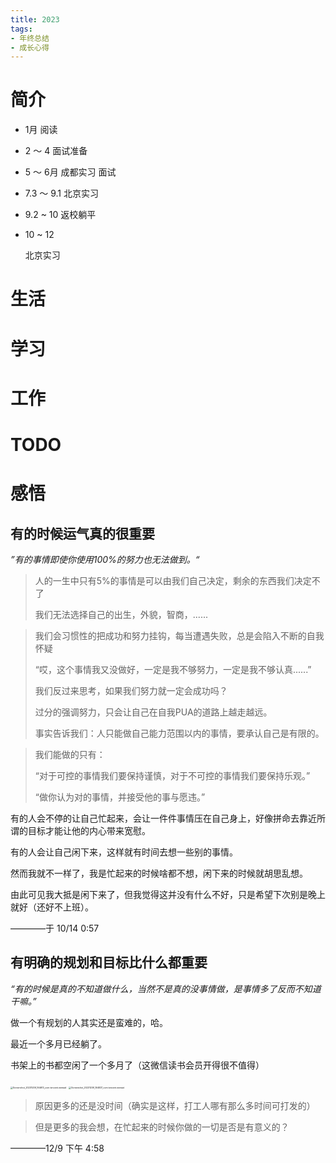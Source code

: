 ```yaml
---
title: 2023
tags:
- 年终总结
- 成长心得
---
```


# 简介

- 1月
  阅读

- 2 ～ 4
  面试准备

- 5 ～ 6月
  成都实习
  面试

- 7.3 ～ 9.1
  北京实习

- 9.2 ~ 10
  返校躺平

- 10 ~ 12

  北京实习

# 生活

# 学习

# 工作

# TODO

# 感悟



## 有的时候运气真的很重要



*”有的事情即使你使用100%的努力也无法做到。“*



> 人的一生中只有5%的事情是可以由我们自己决定，剩余的东西我们决定不了
>
> 我们无法选择自己的出生，外貌，智商，......



> 我们会习惯性的把成功和努力挂钩，每当遭遇失败，总是会陷入不断的自我怀疑
>
> “哎，这个事情我又没做好，一定是我不够努力，一定是我不够认真......”
>
> 我们反过来思考，如果我们努力就一定会成功吗？
>
> 过分的强调努力，只会让自己在自我PUA的道路上越走越远。
>
> 事实告诉我们：人只能做自己能力范围以内的事情，要承认自己是有限的。



> 我们能做的只有：
>
> “对于可控的事情我们要保持谨慎，对于不可控的事情我们要保持乐观。”
>
> “做你认为对的事情，并接受他的事与愿违。”

有的人会不停的让自己忙起来，会让一件件事情压在自己身上，好像拼命去靠近所谓的目标才能让他的内心带来宽慰。

有的人会让自己闲下来，这样就有时间去想一些别的事情。

然而我就不一样了，我是忙起来的时候啥都不想，闲下来的时候就胡思乱想。

由此可见我大抵是闲下来了，但我觉得这并没有什么不好，只是希望下次别是晚上就好（还好不上班）。

————于 10/14 0:57



## 有明确的规划和目标比什么都重要




*“有的时候是真的不知道做什么，当然不是真的没事情做，是事情多了反而不知道干嘛。”*

做一个有规划的人其实还是蛮难的，哈。

最近一个多月已经躺了。

书架上的书都空闲了一个多月了（这微信读书会员开得很不值得）

<img src="https://typora-blog-picture.oss-cn-chengdu.aliyuncs.com/blogScreenshot_20231209_164613_com.tencent.weread.jpg" alt="Screenshot_20231209_164613_com.tencent.weread" style="zoom:25%;" />

<img src="https://typora-blog-picture.oss-cn-chengdu.aliyuncs.com/blogScreenshot_20231209_164837_com.tencent.weread.jpg" alt="Screenshot_20231209_164837_com.tencent.weread" style="zoom:25%;" />



> 原因更多的还是没时间（确实是这样，打工人哪有那么多时间可打发的）

> 但是更多的我会想，在忙起来的时候你做的一切是否是有意义的？



————12/9 下午 4:58







